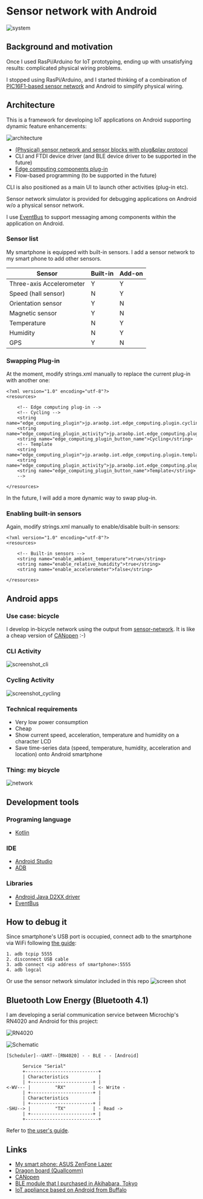 # Sensor network with Android

![system](./doc/system.jpg)

## Background and motivation

Once I used RasPi/Arduino for IoT prototyping, ending up with unsatisfying results: complicated physical wiring problems.

I stopped using RasPi/Arduino, and I started thinking of a combination of [PIC16F1-based sensor network](https://github.com/araobp/sensor-network) and Android to simplify physical wiring.

## Architecture

This is a framework for developing IoT applications on Android supporting dynamic feature enhancements:

![architecture](./doc/architecture.jpg)

- [(Physical) sensor network and sensor blocks with plug&play protocol](https://github.com/araobp/sensor-network)
- CLI and FTDI device driver (and BLE device driver to be supported in the future)
- [Edge computing components plug-in](https://github.com/araobp/sensor-network-android/tree/master/src/app/src/main/java/jp/araobp/iot/edge_computing/plugin)
- Flow-based programming (to be supported in the future)

CLI is also positioned as a main UI to launch other activities (plug-in etc).

Sensor network simulator is provided for debugging applications on Android w/o a physical sensor network.

I use [EventBus](http://greenrobot.org/eventbus/) to support messaging among components within the application on Android.

### Sensor list

My smartphone is equipped with built-in sensors. I add a sensor network to my smart phone to add other sensors.

|Sensor                   |Built-in|Add-on  |
|-------------------------|--------|--------|
|Three-axis Accelerometer | Y      | Y      |
|Speed (hall sensor)      | N      | Y      |
|Orientation sensor       | Y      | N      |
|Magnetic sensor          | Y      | N      |
|Temperature              | N      | Y      |
|Humidity                 | N      | Y      |
|GPS                      | Y      | N      |

### Swapping Plug-in

At the moment, modify strings.xml manually to replace the current plug-in with another one:
```
<?xml version="1.0" encoding="utf-8"?>
<resources>

    <!-- Edge computing plug-in -->
    <!-- Cycling -->
    <string name="edge_computing_plugin">jp.araobp.iot.edge_computing.plugin.cycling.Cycling</string>
    <string name="edge_computing_plugin_activity">jp.araobp.iot.edge_computing.plugin.cycling.CyclingActivity</string>
    <string name="edge_computing_plugin_button_name">Cycling</string>
    <!-- Template
    <string name="edge_computing_plugin">jp.araobp.iot.edge_computing.plugin.template.Template</string>
    <string name="edge_computing_plugin_activity">jp.araobp.iot.edge_computing.plugin.template.TemplateActivity</string>
    <string name="edge_computing_plugin_button_name">Template</string>
    -->

</resources>
```

In the future, I will add a more dynamic way to swap plug-in.

### Enabling built-in sensors

Again, modify strings.xml manually to enable/disable built-in sensors:

```
<?xml version="1.0" encoding="utf-8"?>
<resources>

    <!-- Built-in sensors -->
    <string name="enable_ambient_temperature">true</string>
    <string name="enable_relative_humidity">true</string>
    <string name="enable_accelerometer">false</string>

</resources>
```

## Android apps

### Use case: bicycle

I develop in-bicycle network using the output from [sensor-network](https://github.com/araobp/sensor-network). It is like a cheap version of [CANopen](https://www.can-cia.org/canopen/) :-)

### CLI Activity

![screenshot_cli](./doc/screenshot_cli.png)

### Cycling Activity

![screenshot_cycling](./doc/screenshot_cycling.png)

### Technical requirements

- Very low power consumption
- Cheap
- Show current speed, acceleration, temperature and humidity on a character LCD
- Save time-series data (speed, temperature, humidity, acceleration and location) onto Android smartphone

### Thing: my bicycle

![network](./doc/network.jpg)

## Development tools

### Programing language
- [Kotlin](https://kotlinlang.org/)

### IDE
- [Android Studio](https://developer.android.com/studio/index.html)
- [ADB](https://developer.android.com/studio/command-line/adb.html)

### Libraries
- [Android Java D2XX driver](http://www.ftdichip.com/Drivers/D2XX.htm)
- [EventBus](http://greenrobot.org/eventbus/)

## How to debug it

Since smartphone's USB port is occupied, connect adb to the smartphone via WiFi following [the guide](https://developer.android.com/studio/command-line/adb.html):

```
1. adb tcpip 5555
2. disconnect USB cable
3. adb connect <ip address of smartphone>:5555
4. adb logcal
```

Or use the sensor network simulator included in this repo ![screen shot](./doc/simulator_with_ide.png)

## Bluetooth Low Energy (Bluetooth 4.1)

I am developing a serial communication service between Microchip's RN4020 and Android for this project:

![RN4020](./doc/RN4020.jpg)

![Schematic](./doc/ble.jpg)

```
[Scheduler]--UART--[RN4020] - - BLE - - [Android]

      Service "Serial"
      +---------------------------+
      | Characteristics           |
      | +-----------------------+ |
<-WV--- |         "RX"          | <- Write -
      | +-----------------------+ |
      | Characteristics           |
      | +-----------------------+ |
-SHU--> |         "TX"          | - Read ->
      | +-----------------------+ |
      +---------------------------+
```

Refer to [the user's guide](http://ww1.microchip.com/downloads/en/DeviceDoc/70005191B.pdf#search=%27RN4020%27).

## Links
- [My smart phone: ASUS ZenFone Lazer](https://www.asus.com/Phone/ZenFone-2-Laser-ZE500KL/)
- [Dragon board (Quallcomm)](https://developer.qualcomm.com/hardware/dragonboard-410c)
- [CANopen](https://www.can-cia.org/canopen/)
- [BLE module that I purchased in Akihabara, Tokyo](http://akizukidenshi.com/catalog/g/gK-11102/)
- [IoT appliance based on Android from Buffalo](http://buffalo.jp/news/2017/09/06_01/)
